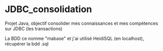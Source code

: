# JDBC_consolidation
Projet Java, objectif consolider mes connaissances et mes compétences sur JDBC (les transactions)

La BDD ce nomme "mabase" et j'ai utilisé HeidiSQL (en localhost), récupérer la bdd .sql
